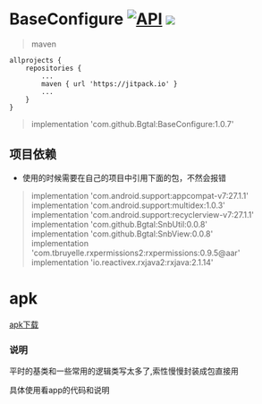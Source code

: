 
# BaseConfigure [![API](https://img.shields.io/badge/API-21%2B-brightgreen.svg?style=flat)](https://android-arsenal.com/api?level=21)   [![](https://jitpack.io/v/Bgtal/BaseConfigure.svg)](https://jitpack.io/#Bgtal/BaseConfigure)

> maven
```  
allprojects {
    repositories {
        ...
        maven { url 'https://jitpack.io' }
        ...
    }
}
```

> implementation 'com.github.Bgtal:BaseConfigure:1.0.7'

## 项目依赖
* 使用的时候需要在自己的项目中引用下面的包，不然会报错
> implementation 'com.android.support:appcompat-v7:27.1.1'  
> implementation 'com.android.support:multidex:1.0.3'  
> implementation 'com.android.support:recyclerview-v7:27.1.1'
> implementation 'com.github.Bgtal:SnbUtil:0.0.8'  
> implementation 'com.github.Bgtal:SnbView:0.0.8'  
> implementation 'com.tbruyelle.rxpermissions2:rxpermissions:0.9.5@aar'
> implementation 'io.reactivex.rxjava2:rxjava:2.1.14'

# apk
[apk下载](/app/apk/BaseConfigure.apk)

### 说明

平时的基类和一些常用的逻辑类写太多了,索性慢慢封装成包直接用

具体使用看app的代码和说明

